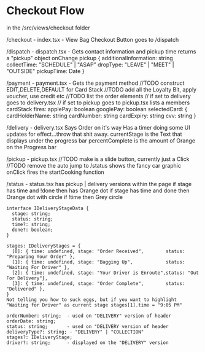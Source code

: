 # Checkout Flow
in the /src/views/checkout folder

  /checkout - index.tsx - View Bag
    Checkout Button goes to /dispatch

  /dispatch - dispatch.tsx - Gets contact information and pickup time returns a "pickup" object onChange
    pickup {
      additionalInformation: string
      collectTime: "SCHEDULE" | "ASAP"
      dropType: "LEAVE" | "MEET" | "OUTSIDE"
      pickupTime: Date
    }

  /payment - payment.tsx - Gets the payment method
    //TODO construct EDIT,DELETE,DEFAULT for Card Stack
    //TODO add all the Loyalty Bit, apply voucher, use credit etc
    //TODO list the order elements
    // if set to delivery goes to delivery.tsx
    // if set to pickup goes to pickup.tsx
    lists a members cardStack
    fires:
      applePay: boolean
      googlePay: boolean
      selectedCard: {
        cardHolderName: string
        cardNumber: string
        cardExpiry: string
        cvv: string
      }

  /delivery - delivery.tsx
    Says Order on it's way
    Has a timer doing some UI updates for effect...throw that shit away.
    currentStage is the Text that displays under the progress bar
    percentComplete is the amount of Orange on the Progress bar
    <DrawStage currentStage={activeStage} percentComplete={activeCompletion} />

  /pickup - pickup.tsx
    //TODO make is a slide button, currently just a Click
    //TODO remove the auto jump to /status
    shows the fancy car graphic
    onClick fires the startCooking function

  /status - status.tsx
    has pickup | delivery versions within the page
    if stage has time and !done then has Orange dot
    if stage has time and done then Orange dot with circle
    if !time then Grey circle

    interface IDeliveryStageData {
      stage: string;
      status: string;
      time?: string;
      done?: boolean;
    }

    stages: IDeliveryStages = {
      [0]: { time: undefined, stage: "Order Received",        status: "Preparing Your Order" },
      [1]: { time: undefined, stage: "Bagging Up",            status: "Waiting For Driver" },
      [2]: { time: undefined, stage: "Your Driver is Enroute",status: "Out For Delivery"},
      [3]: { time: undefined, stage: "Order Complete",        status: "Delivered" },
    }
    Not telling you how to suck eggs, but if you want to highlight "Waiting for Driver" as current stage stages[1].time = "9:05 PM"
    
    orderNumber: string;  - used on "DELIVERY" version of header
    orderDate: string;
    status: string;       - used on "DELIVERY version of header
    deliveryType?: string; - "DELIVERY" | "COLLECTION"
    stages?: IDeliveryStage;
    driver?: string;      - displayed on the "DELIVERY" version
